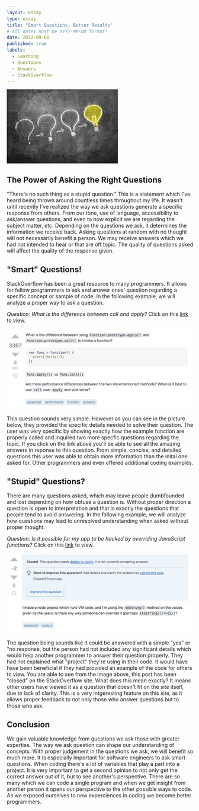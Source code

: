 ```yaml
---
layout: essay
type: essay
title: "Smart Questions, Better Results"
# All dates must be YYYY-MM-DD format!
date: 2022-09-08
published: true
labels:
  - Learning
  - Questions 
  - Answers 
  - StackOverflow
---
```


<img width="300px" class="rounded float-start pe-4" src="../img/smart-questions/question-mark-to-light-bulb.jpeg">


## The Power of Asking the Right Questions

"There's no such thing as a stupid question." This is a statement which I've heard being thrown around countless times throughout my life. It wasn't until recently I've realized the way we ask questions generate a specific response from others. From our tone, use of language, accessibility to ask/answer questions, and even to how explicit we are regarding the subject matter, etc. Depending on the questions we ask, it determines the information we receive back. Asking questions at random with no thought will not necessarily benefit a person. We may receive answers which we had not intended to hear or that are off topic. The quality of questions asked will affect the quality of the response given.

## "Smart" Questions!

StackOverflow has been a great resource to many programmers. It allows for fellow programmers to ask and answer ones' question regarding a specific concept or sample of code. 
In the following example, we will analyze a proper way to ask a question. 

*Question: What is the difference between call and apply?*
Click on this <a href="https://stackoverflow.com/questions/1986896/what-is-the-difference-between-call-and-apply?fbclid=IwAR1JIjTT97hSa_2J8JvVAdV243AE0KSKQHMaMNW9nKtHP6ZGm2Y8AmYbySQ">link</a> to view.

<img width="600px" class="center" src="../img/smart-questions/Screen Shot 2022-09-08 at 11.05.37 PM.png">

This question sounds very simple. However as you can see in the picture below, they provided the specific details needed to solve their question. The user was very specific by showing exactly how the example function are properly called and inquired two more specfic questions regarding the topic. If you click on the link above you'll be able to see all the amazing answers in reponse to this question. From simple, concise, and detailed questions this user was able to obtain more information than the inital one asked for. Other programmers and even offered additional coding examples. 

## "Stupid" Questions?

There are many questions asked, which may leave people dumbfounded and lost depending on how obtuse a question is. Without proper direction a question is open to interpretation and that is exactly the questions that people tend to avoid answering. 
In the following example, we will analyze how questions may lead to unresolved understanding when asked without proper thought. 

*Question: Is it possible for my app to be hacked by overriding JavaScript functions?* Click on this <a href="https://stackoverflow.com/questions/73656601/is-it-possible-for-my-app-to-be-hacked-by-overriding-javascript-functions?fbclid=IwAR3GC49cjwcMjpUpLibX6uIm00ZbdwvoZUlE6GcEwTvA3bfbVI7wPP7-_Ls">link</a> to view. 

<img width="600px" class="center" src="../img/smart-questions/Screen Shot 2022-09-08 at 11.05.28 PM.png">

The question being sounds like it could be answered with a simple "yes" or "no response, but the person had not included any significant details which would help another programmer to answer their question properly. They had not explained what "project" they're using in their code. It would have have been beneficial if they had provided an example of the code for others to view. You are able to see from the image above, this post has been "closed" on the StackOverflow site. What does this mean exactly? It means other users have viewed it as a question that doesn't fit on the site itself, due to lack of clarity. This is a very intgeresting feature on this site, as it allows proper feedback to not only those who answer questions but to those who ask.

## Conclusion 

We gain valuable knowledge from questions we ask those with greater expertise. The way we ask question can shape our understanding of concepts. With proper judgement in the questions we ask, we will benefit so much more. It is especially important for software engineers to ask smart questions. When coding there's a lot of variables that play a part into a project. It is very important to get a second opinion to not only get the correct answer out of it, but to see another's perspective. There are so many which we can code a single program and when we get insight from another person it opens our perspective to the other possible ways to code. As we exposed ourselves to new experciences in coding we become better programmers. 
